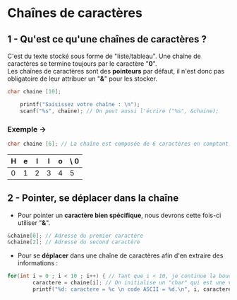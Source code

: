 # Chaînes de caractères

## 1 - **Qu'est ce qu'une chaînes de caractères ?**

C'est du texte stocké sous forme de "liste/tableau". Une chaîne de caractères se termine toujours par le caractère "**0**".  
Les chaînes de caractères sont des **pointeurs** par défaut, il n'est donc pas obligatoire de leur attribuer un "**&**" pour les stocker.
```c
char chaine [10];

    printf("Saisissez votre chaîne : \n");
    scanf("%s", chaine); // On peut aussi l'écrire ("%s", &chaine);
```



### Exemple →
```c
char chaine [6]; // La chaîne est composée de 6 caractères en comptant le "0" à la fin
```
| H | e | l | l | o | \ 0 |
|--|--|--|--|--|--|
| 0 | 1 | 2 | 3 | 4 | 5 | 6 |

## 2 - Pointer, se déplacer dans la chaîne

- Pour pointer un **caractère bien spécifique**, nous devrons cette fois-ci utiliser "**&**".
```c
&chaine[0]; // Adresse du premier caractère
&chaine[2]; // Adresse du second caractère
```
- Pour se **déplacer** dans une chaîne de caractères afin d'en extraire des informations :
```c
for(int i = 0 ; i < 10 ; i++) { // Tant que i < 10, je continue la boucle et je rajoute 1 à i. Le "i" permet de se déplacer dans une chaîne/liste
        caractere = chaine[i]; // On initialise un "char" qui est une valeur légère pour contenir le code ASCII. "chaine[i] extrait le code ASCII et non une valeur car par de "&""
        printf("%d: caractere = %c \n code ASCII = %d.\n", i, caractere, caractere);
```

